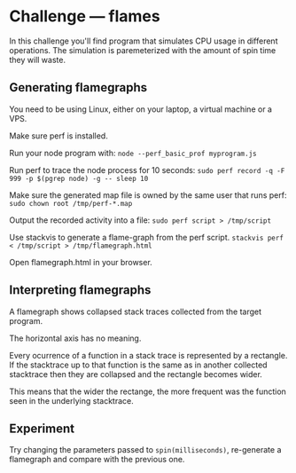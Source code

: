 # Challenge — flames

In this challenge you'll find program that simulates CPU usage in different
operations. The simulation is paremeterized with the amount of spin time
they will waste.

## Generating flamegraphs

You need to be using Linux, either on your laptop, a virtual machine or a VPS.

Make sure perf is installed.

Run your node program with:
`node --perf_basic_prof myprogram.js`

Run perf to trace the node process for 10 seconds:
`sudo perf record -q -F 999 -p $(pgrep node) -g -- sleep 10`

Make sure the generated map file is owned by the same user that runs perf:
`sudo chown root /tmp/perf-*.map`

Output the recorded activity into a file:
`sudo perf script > /tmp/script`

Use stackvis to generate a flame-graph from the perf script.
`stackvis perf < /tmp/script > /tmp/flamegraph.html`

Open flamegraph.html in your browser.

## Interpreting flamegraphs

A flamegraph shows collapsed stack traces collected from the target program.

The horizontal axis has no meaning.

Every ocurrence of a function in a stack trace is represented by a rectangle.
If the stacktrace up to that function is the same as in another collected
stacktrace then they are collapsed and the rectangle becomes wider.

This means that the wider the rectange, the more frequent was the function
seen in the underlying stacktrace.

## Experiment

Try changing the parameters passed to `spin(milliseconds)`, re-generate a
flamegraph and compare with the previous one.

